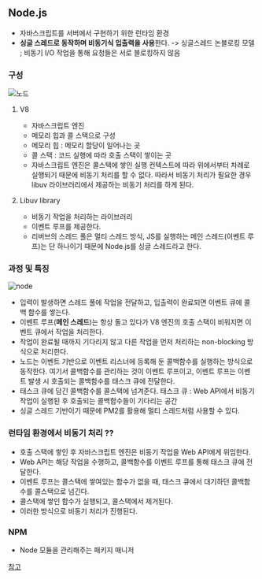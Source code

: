 ## Node.js

- 자바스크립트를 서버에서 구현하기 위한 런타임 환경
- **싱글 스레드로 동작하며 비동기식 입출력을 사용**한다.
     -> 싱글스레드 논블로킹 모델 ; 비동기 I/O 작업을 통해 요청들은 서로 블로킹하지 않음

### 구성

![노드](https://user-images.githubusercontent.com/61968474/130497630-5e50dc3c-c17b-4528-aa00-c48a18303464.PNG)

1. V8
    - 자바스크립트 엔진
    - 메모리 힙과 콜 스택으로 구성
    - 메모리 힙 : 메모리 할당이 일어나는 곳
    - 콜 스택 : 코드 실행에 따라 호출 스택이 쌓이는 곳
    - 자바스크립트 엔진은 콜스택에 쌓인 실행 컨텍스트에 따라 위에서부터 차례로 실행되기 때문에 비동기 처리를 할 수 없다. 따라서 비동기 처리가 필요한 경우 libuv 라이브러리에서 제공하는 비동기 처리를 하게 된다.

2. Libuv library 
    - 비동기 작업을 처리하는 라이브러리
    - 이벤트 루프를 제공한다.
    - 리버브의 스레드 풀은 멀티 스레드 방식, JS를 실행하는 메인 스레드(이벤트 루프)는 단 하나이기 때문에 Node.js를 싱글 스레드라고 한다.



### 과정 및 특징

![node](https://user-images.githubusercontent.com/61968474/130496872-2921718e-bac1-4a2c-a5f2-a9069d4f5685.PNG)

- 입력이 발생하면 스레드 풀에 작업을 전달하고, 입출력이 완료되면 이벤트 큐에 콜백 함수를 쌓는다.
- 이벤트 루프(**메인 스레드**)는 항상 돌고 있다가 V8 엔진의 호출 스택이 비워지면 이벤트 큐에서 작업을 처리한다.
- 작업이 완료될 때까지 기다리지 않고 다른 작업을 먼저 처리하는 non-blocking 방식으로 처리한다.
- 노드는 이벤트 기반으로 이벤트 리스너에 등록해 둔 콜백함수를 실행하는 방식으로 동작한다. 여기서 콜백함수를 관리하는 것이 이벤트 루프이고, 이벤트 루프는 이벤트 발생 시 호출되는 콜백함수를 태스크 큐에 전달한다. 
- 태스크 큐에 담긴 콜백함수를 콜스택에 넘겨준다.
    태스크 큐 : Web API에서 비동기 작업이 실행된 후 호출되는 콜백함수들이 기다리는 공간
- 싱글 스레드 기반이기 때문에 PM2를 활용해 멀티 스레드처럼 사용할 수 있다.

### 런타임 환경에서 비동기 처리 ??

- 호출 스택에 쌓인 후 자바스크립트 엔진은 비동기 작업을 Web API에게 위임한다.
- Web API는 해당 작업을 수행하고, 콜백함수를 이벤트 루프를 통해 태스크 큐에 전달한다.
- 이벤트 루프는 콜스택에 쌓여있는 함수가 없을 때, 태스크 큐에서 대기하던 콜백함수를 콜스택으로 넘긴다.
- 콜스택에 쌓인 함수가 실행되고, 콜스택에서 제거된다.
- 이러한 방식으로 비동기 처리가 진행된다.

### NPM
- Node 모듈을 관리해주는 패키지 매니저

[참고](https://medium.com/@gwakhyoeun/%EC%99%9C-node-js%EB%8A%94-single-thread-%EC%9D%B8%EA%B0%80-bb68434027a3)